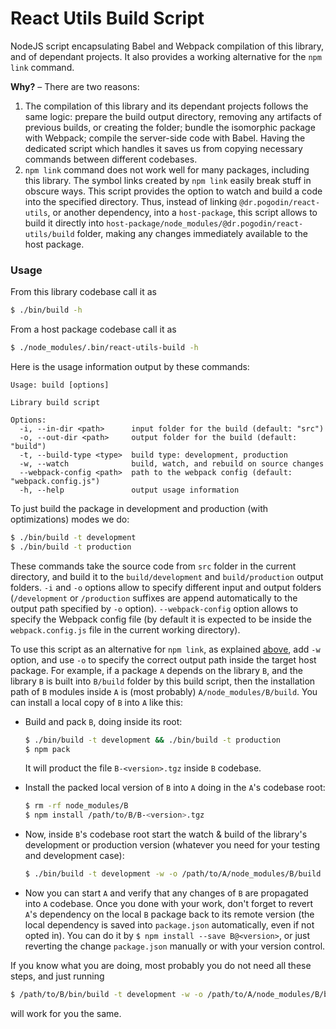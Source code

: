 # React Utils Build Script

NodeJS script encapsulating Babel and Webpack compilation of this library, and
of dependant projects. It also provides a working alternative for the `npm link`
command.

**Why?** &ndash; There are two reasons:
1.  The compilation of this library and its dependant projects follows the same
    logic: prepare the build output directory, removing any artifacts of previous
    builds, or creating the folder; bundle the isomorphic package with Webpack;
    compile the server-side code with Babel. Having the dedicated script which
    handles it saves us from copying necessary commands between different
    codebases.
2.  <a name="npm-link-issue"></a>
    `npm link` command does not work well for many packages, including this
    library. The symbol links created by `npm link` easily break stuff in
    obscure ways. This script provides the option to watch and build a code
    into the specified directory. Thus, instead of linking
    `@dr.pogodin/react-utils`, or another dependency, into a `host-package`,
    this script allows to build it directly into
    `host-package/node_modules/@dr.pogodin/react-utils/build` folder,
    making any changes immediately available to the host package.

### Usage

From this library codebase call it as
```bash
$ ./bin/build -h
```

From a host package codebase call it as
```bash
$ ./node_modules/.bin/react-utils-build -h
```

Here is the usage information output by these commands:
```
Usage: build [options]

Library build script

Options:
  -i, --in-dir <path>      input folder for the build (default: "src")
  -o, --out-dir <path>     output folder for the build (default: "build")
  -t, --build-type <type>  build type: development, production
  -w, --watch              build, watch, and rebuild on source changes
  --webpack-config <path>  path to the webpack config (default: "webpack.config.js")
  -h, --help               output usage information

```

To just build the package in development and production (with optimizations)
modes we do:
```bash
$ ./bin/build -t development
$ ./bin/build -t production
```

These commands take the source code from `src` folder in the current directory,
and build it to the `build/development` and `build/production` output folders.
`-i` and `-o` options allow to specify different input and output folders
(`/development` or `/production` suffixes are append automatically to
the output path specified by `-o` option). `--webpack-config` option allows
to specify the Webpack config file (by default it is expected to be inside
the `webpack.config.js` file in the current working directory).

To use this script as an alternative for `npm link`, as explained
[above](#npm-link-issue), add `-w` option, and use `-o` to specify
the correct output path inside the target host package. For example,
if a package `A` depends on the library `B`, and the library `B` is built
into `B/build` folder by this build script, then the installation path of
`B` modules inside `A` is (most probably) `A/node_modules/B/build`. You can
install a local copy of `B` into `A` like this:

- Build and pack `B`, doing inside its root:
  ```bash
  $ ./bin/build -t development && ./bin/build -t production
  $ npm pack
  ```
  It will product the file `B-<version>.tgz` inside `B` codebase.

- Install the packed local version of `B` into `A` doing in the `A`'s codebase
  root:
  ```bash
  $ rm -rf node_modules/B
  $ npm install /path/to/B/B-<version>.tgz
  ```

- Now, inside `B`'s codebase root start the watch & build of the library's
  development or production version (whatever you need for your testing and
  development case):
  ```bash
  $ ./bin/build -t development -w -o /path/to/A/node_modules/B/build
  ```

- Now you can start `A` and verify that any changes of `B` are propagated into
  `A` codebase. Once you done with your work, don't forget to revert `A`'s
  dependency on the local `B` package back to its remote version
  (the local dependency is saved into `package.json` automatically, even if
  not opted in). You can do it by `$ npm install --save B@<version>`, or
  just reverting the change `package.json` manually or with your version
  control.

If you know what you are doing, most probably you do not need all these steps,
and just running
```bash
$ /path/to/B/bin/build -t development -w -o /path/to/A/node_modules/B/build
```
will work for you the same.

